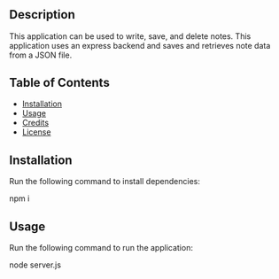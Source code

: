 # <Note Taker App>

## Description

This application can be used to write, save, and delete notes. This application uses an express backend and saves and retrieves note data from a JSON file.
## Table of Contents 

- [Installation](#installation)
- [Usage](#usage)
- [Credits](#credits)
- [License](#license)

## Installation

Run the following command to install dependencies:

npm i



## Usage

Run the following command to run the application:

node server.js

